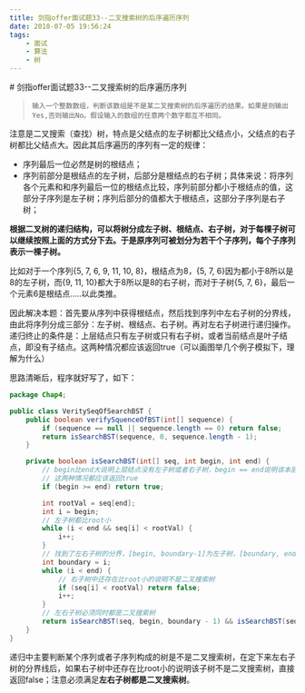 ```yaml
---
title: 剑指offer面试题33--二叉搜索树的后序遍历序列
date: 2018-07-05 19:56:24
tags: 
    - 面试
    - 算法
    - 树
---
```

<meta name="referrer" content="no-referrer" />
# 剑指offer面试题33--二叉搜索树的后序遍历序列

> ```
> 输入一个整数数组，判断该数组是不是某二叉搜索树的后序遍历的结果。如果是则输出Yes,否则输出No。假设输入的数组的任意两个数字都互不相同。
> ```

注意是二叉搜索（查找）树，特点是父结点的左子树都比父结点小，父结点的右子树都比父结点大。因此其后序遍历的序列有一定的规律：

- 序列最后一位必然是树的根结点；
- 序列前部分是根结点的左子树，后部分是根结点的右子树；具体来说：将序列各个元素和和序列最后一位的根结点比较，序列前部分都小于根结点的值，这部分子序列是左子树；序列后部分的值都大于根结点，这部分子序列是右子树；

**根据二叉树的递归结构，可以将树分成左子树、根结点、右子树，对于每棵子树可以继续按照上面的方式分下去。于是原序列可被划分为若干个子序列，每个子序列表示一棵子树。**

比如对于一个序列{5, 7, 6, 9, 11, 10, 8}，根结点为8，{5, 7, 6}因为都小于8所以是8的左子树，而{9, 11, 10}都大于8所以是8的右子树，而对于子树{5,                                                                             7, 6}，最后一个元素6是根结点.....以此类推。

因此解决本题：首先要从序列中获得根结点，然后找到序列中左右子树的分界线，由此将序列分成三部分：左子树、根结点、右子树。再对左右子树进行递归操作。递归终止的条件是：上层结点只有左子树或只有右子树，或者当前结点是叶子结点，即没有子结点。这两种情况都应该返回true（可以画图举几个例子模拟下，理解为什么）

思路清晰后，程序就好写了，如下：

```java
package Chap4;

public class VeritySeqOfSearchBST {
    public boolean verifySquenceOfBST(int[] sequence) {
        if (sequence == null || sequence.length == 0) return false;
        return isSearchBST(sequence, 0, sequence.length - 1);
    }

    private boolean isSearchBST(int[] seq, int begin, int end) {
        // begin比end大说明上层结点没有左子树或者右子树，begin == end说明该本层结点没有子树，无需比较了
        // 这两种情况都应该返回true
        if (begin >= end) return true;

        int rootVal = seq[end];
        int i = begin;
        // 左子树都比root小
        while (i < end && seq[i] < rootVal) {
            i++;
        }
        // 找到了左右子树的分界，[begin, boundary-1]为左子树，[boundary, end -1]是右子树
        int boundary = i;
        while (i < end) {
            // 右子树中还存在比root小的说明不是二叉搜索树
            if (seq[i] < rootVal) return false;
            i++;
        }
        // 左右子树必须同时都是二叉搜索树
        return isSearchBST(seq, begin, boundary - 1) && isSearchBST(seq, boundary, end - 1);
    }
}

```

递归中主要判断某个序列或者子序列构成的树是不是二叉搜索树，在定下来左右子树的分界线后，如果右子树中还存在比root小的说明该子树不是二叉搜索树，直接返回false；注意必须满足**左右子树都是二叉搜索树**。
